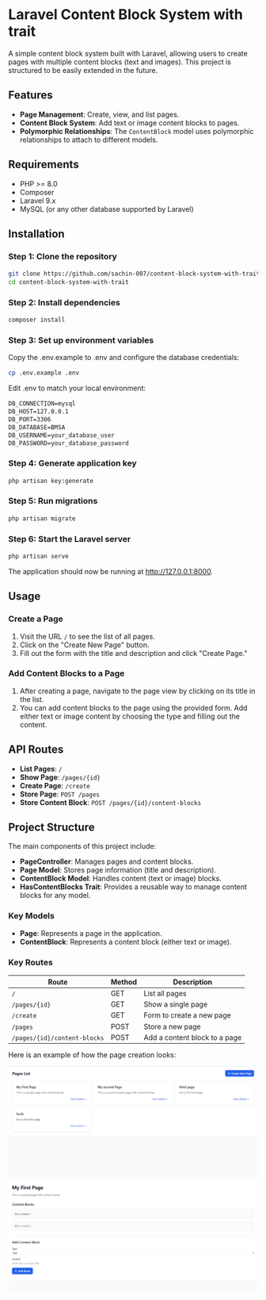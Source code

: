 # Laravel Content Block System with trait

A simple content block system built with Laravel, allowing users to create pages with multiple content blocks (text and images). This project is structured to be easily extended in the future.

## Features
- **Page Management**: Create, view, and list pages.
- **Content Block System**: Add text or image content blocks to pages.
- **Polymorphic Relationships**: The `ContentBlock` model uses polymorphic relationships to attach to different models.

## Requirements

- PHP >= 8.0
- Composer
- Laravel 9.x
- MySQL (or any other database supported by Laravel)

## Installation

### Step 1: Clone the repository

```bash
git clone https://github.com/sachin-007/content-block-system-with-trait.git
cd content-block-system-with-trait
```

### Step 2: Install dependencies

```bash
composer install
```

### Step 3: Set up environment variables

Copy the .env.example to .env and configure the database credentials:

```bash
cp .env.example .env
```
Edit .env to match your local environment:

```plaintext
DB_CONNECTION=mysql
DB_HOST=127.0.0.1
DB_PORT=3306
DB_DATABASE=BMSA
DB_USERNAME=your_database_user
DB_PASSWORD=your_database_password
```

### Step 4: Generate application key

```bash
php artisan key:generate
```

### Step 5: Run migrations

```bash
php artisan migrate
```

### Step 6: Start the Laravel server

```bash
php artisan serve
```

The application should now be running at http://127.0.0.1:8000.

## Usage

### Create a Page

1. Visit the URL `/` to see the list of all pages.
2. Click on the "Create New Page" button.
3. Fill out the form with the title and description and click "Create Page."

### Add Content Blocks to a Page

1. After creating a page, navigate to the page view by clicking on its title in the list.
2. You can add content blocks to the page using the provided form. Add either text or image content by choosing the type and filling out the content.

## API Routes

- **List Pages**: `/`
- **Show Page**: `/pages/{id}`
- **Create Page**: `/create`
- **Store Page**: `POST /pages`
- **Store Content Block**: `POST /pages/{id}/content-blocks`

## Project Structure

The main components of this project include:

- **PageController**: Manages pages and content blocks.
- **Page Model**: Stores page information (title and description).
- **ContentBlock Model**: Handles content (text or image) blocks.
- **HasContentBlocks Trait**: Provides a reusable way to manage content blocks for any model.

### Key Models

- **Page**: Represents a page in the application.
- **ContentBlock**: Represents a content block (either text or image).

### Key Routes

| Route                        | Method | Description                    |
|------------------------------|--------|--------------------------------|
| `/`                          | GET    | List all pages                 |
| `/pages/{id}`                | GET    | Show a single page             |
| `/create`                    | GET    | Form to create a new page      |
| `/pages`                     | POST   | Store a new page               |
| `/pages/{id}/content-blocks` | POST   | Add a content block to a page  |


Here is an example of how the page creation looks:

![ home ](/storage/app/public/snapshots/index.png)
![ create page and add block ](/storage/app/public/snapshots/particular_page.png)
